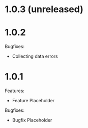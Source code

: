 # 1.0.3 (unreleased)


# 1.0.2
Bugfixes:

  - Collecting data errors

# 1.0.1

Features:

 - Feature Placeholder

Bugfixes:

  - Bugfix Placeholder
